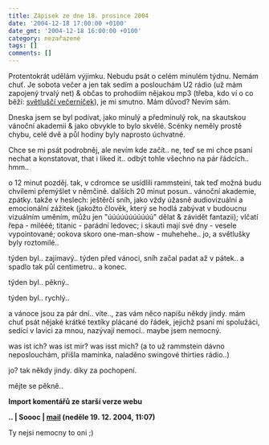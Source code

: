 ```yaml
---
title: Zápisek ze dne 18. prosince 2004
date: '2004-12-18 17:00:00 +0100'
date_gmt: '2004-12-18 16:00:00 +0100'
category: nezařazené
tags: []
comments: []
---
```

<p>Protentokrát udělám výjimku. Nebudu psát o celém minulém týdnu. Nemám chuť. Je sobota  večer a jen tak sedím a poslouchám U2 rádio (už mám zapojený trvalý net) &amp; občas to  prohodiím nějakou mp3 (třeba, kdo ví o co běží: <a href="http://karelsmrdi.wz.cz/vecernicek.mp3">světluščí   večerníček</a>), je mi smutno. Mám důvod? Nevím sám.</p>
<p>Dneska jsem se byl podívat, jako minulý a předminulý rok, na skautskou vánoční akademii &amp;  jako obvykle to bylo skvělé. Scénky neměly prostě chybu, celé dvě a půl hodiny byly naprosto úchvatné.</p>
<p>Chce se mi psát podrobněj, ale nevím kde začít.. ne, teď se mi chce psaní nechat a konstatovat,  that i liked it.. odbýt tohle všechno na pár řádcích.. hmm..</p>
<p>o 12 minut pozděj. tak, v cdromce se usídlili rammsteini, tak teď možná budu chvílemi přemýšlet v němčině.  dalších 20 minut posun.. vánoční akademie, zpátky. takže v heslech: ještěrčí sníh, jako vždy úžasně audiovizuální a  emocionální zážitek (jakožto člověk, který se hodlá zabývat v budoucnu vizuálním uměním, můžu jen "úúúúúúúúúúú"  dělat &amp; závidět fantazii); vlčatí řepa - milééé; titanic - parádní ledovec; i skauti mají své dny -   vesele vypointované; ookova skoro one-man-show - muhehehe.. jo, a světlušky byly roztomilé..</p>
<p>týden byl.. zajímavý.. týden před vánoci, sníh začal padat až v pátek.. a spadlo tak půl centimetru.. a konec.</p>
<p>týden byl.. pěkný..</p>
<p>týden byl.. rychlý..</p>
<p>a vánoce jsou za pár dní.. víte.., zas vám něco napíšu někdy jindy. mám chuť psát nějaké krátké textíky  plácané do řádek, jejichž psaní mí spolužáci, sedící v lavici za mnou, nazývají nemocí.. maybe jsem nemocný.</p>
<p>was ist ich? was ist mir? was isst mich? (a to už rammstein dávno neposlouchám, přišla maminka, naladěno  swingové thirties rádio..)</p>
<p>jo? tak někdy jindy. díky za pochopení.</p>
<p>mějte se pěkně..</p>
<div class="import-komentaru">
<p><strong>Import komentářů ze starší verze webu</strong></p>
<div class="comment">
<p style="font-weight:bold"><span class="compredmet">..</span> | <span class="comname">Soooc</span> |  <a href="mailto:xsoc@post.cz">mail</a> (neděle&nbsp;19.&nbsp;12.&nbsp;2004,&nbsp;11:07)</p>
<p>Ty nejsi nemocny to oni ;) </p>
</div>
</div>
